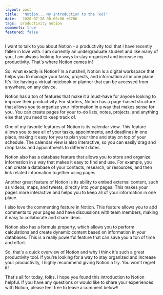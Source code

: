 ```yaml
---
layout: post
title:  "Notion... My Introduction to the Tool"
date:   2020-07-28 00:00:00 +0700
tags:  productivity notion
comments: true
featured: false
---
```


I want to talk to you about Notion - a productivity tool that I have recently fallen in love with. I am currently an undergraduate student and like many of you, I am always looking for ways to stay organized and increase my productivity. That's where Notion comes in!

So, what exactly is Notion? In a nutshell, Notion is a digital workspace that helps you to manage your tasks, projects, and information all in one place. It's like having a virtual notebook or planner that can be accessed from anywhere, on any device.

Notion has a ton of features that make it a must-have for anyone looking to improve their productivity. For starters, Notion has a page-based structure that allows you to organize your information in a way that makes sense for you. You can create pages for your to-do lists, notes, projects, and anything else that you need to keep track of.

One of my favorite features of Notion is its calendar view. This feature allows you to see all of your tasks, appointments, and deadlines in one place, making it easy for you to plan your time and stay on top of your schedule. The calendar view is also interactive, so you can easily drag and drop tasks and appointments to different dates.

Notion also has a database feature that allows you to store and organize information in a way that makes it easy to find and use. For example, you can create a database of your contacts, research, or resources, and then link related information together using pages.

Another great feature of Notion is its ability to embed external content, such as videos, maps, and tweets, directly into your pages. This makes your pages more interactive and helps you to keep all of your information in one place.

I also love the commenting feature in Notion. This feature allows you to add comments to your pages and have discussions with team members, making it easy to collaborate and share ideas.

Notion also has a formula property, which allows you to perform calculations and create dynamic content based on information in your databases. This is a really powerful feature that can save you a ton of time and effort.

So, that's a quick overview of Notion and why I think it's such a great productivity tool. If you're looking for a way to stay organized and increase your productivity, I highly recommend giving Notion a try. You won't regret it!

That's all for today, folks. I hope you found this introduction to Notion helpful. If you have any questions or would like to share your experiences with Notion, please feel free to leave a comment below!!
